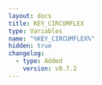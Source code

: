 ```yaml
---
layout: docs
title: KEY_CIRCUMFLEX
type: Variables
name: "%KEY_CIRCUMFLEX%"
hidden: true
changelog:
  - type: Added
    version: v0.7.2
---
```

